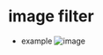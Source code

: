 <link rel="stylesheet" type="text/css" href="../assets/css/styles.css" />

# image filter
* example ![image](https://github.com/jamad/jamad.github.io/assets/949913/64ab77f8-5c1b-4851-839e-f4c553fce5a4)


 <main></main>

<script>
  const imageUrl = "https://raw.githubusercontent.com/dkzakka/dkzakka/main/dkzakka_icon.jpg";
  function createContents(filter) {
    const group = document.createElement('div');
    group.dataset.filter = `image-${filter}`;
    const header = document.createElement('h3');
    header.textContent = filter;
    const image = document.createElement('img');
    image.src = imageUrl;
    image.style.setProperty('--filter', filter === 'none' ? 'none' : filter);
    group.appendChild(header);
    group.appendChild(image);
    return group;
  }

  const main = document.querySelector('main');
  const filters = ["none", "grayscale(100%)", "saturate(200%)", "sepia(100%)", "invert(100%)", "opacity(50%)", "brightness(150%)", "contrast(200%)", "blur(5px)", "hue-rotate(180deg)"];
  filters.forEach(x=>main.appendChild(createContents(x)));
</script>

<style>
 main {
  display: flex;
  flex-wrap: wrap;
}

main div {
  margin: 10px;
  display: flex; /* 子要素を横に並べるために追加 */
  flex-direction: column; /* 子要素を縦に並べる指示を削除 */
  align-items: center; /* 要素を中央揃え */
  text-align: center; /* テキストを中央揃え */
}


/* 画像 */
main div img {
  width: 100%; /* 画像を親要素に合わせて調整 */
  max-width: 160px; /* 最大幅を指定 */
  height: auto; /* アスペクト比を保ったまま高さを自動調整 */
  filter: var(--filter); /* 画像に適用されるフィルターを定義 */
}

</style>

